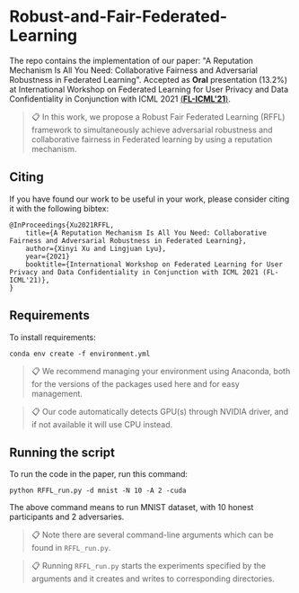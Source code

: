 # Robust-and-Fair-Federated-Learning
The repo contains the implementation of our paper: "A Reputation Mechanism Is All You Need: Collaborative Fairness and Adversarial Robustness in Federated Learning". Accepted as **Oral** presentation (13.2%) at International Workshop on Federated Learning for User Privacy and Data Confidentiality in Conjunction with ICML 2021 [(**FL-ICML'21**)](http://federated-learning.org/fl-icml-2021/).


>📋 In this work, we propose a Robust Fair Federated Learning (RFFL) framework to simultaneously achieve adversarial robustness and collaborative fairness in Federated learning by using a reputation mechanism.


## Citing
If you have found our work to be useful in your work, please consider citing it with the following bibtex:
```
@InProceedings{Xu2021RFFL,
    title={A Reputation Mechanism Is All You Need: Collaborative Fairness and Adversarial Robustness in Federated Learning},
    author={Xinyi Xu and Lingjuan Lyu},
    year={2021}
    booktitle={International Workshop on Federated Learning for User Privacy and Data Confidentiality in Conjunction with ICML 2021 (FL-ICML'21)},
}
```



## Requirements

To install requirements:

```setup
conda env create -f environment.yml
```
>📋  We recommend managing your environment using Anaconda, both for the versions of the packages used here and for easy management. 

>📋  Our code automatically detects GPU(s) through NVIDIA driver, and if not available it will use CPU instead.



## Running the script

To run the code in the paper, run this command:
```
python RFFL_run.py -d mnist -N 10 -A 2 -cuda
```
The above command means to run MNIST dataset, with 10 honest participants and 2 adversaries.

>📋  Note there are several command-line arguments which can be found in `RFFL_run.py`.

>📋  Running `RFFL_run.py` starts the experiments specified by the arguments and it creates and writes to corresponding directories.
